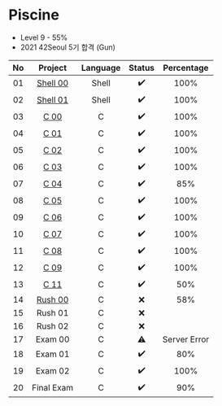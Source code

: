 # Piscine

- Level 9 - 55%
- 2021 42Seoul 5기 합격 (Gun)

| No |   Project  | Language | Status | Percentage |
|:--:|:----------:|:--------:|:------:|:----------:|
| 01 | [Shell 00](https://github.com/WoosungMichael/Piscine/tree/main/Shell_00)   |   Shell  |    ✔️   |      100%     |
| 02 | [Shell 01](https://github.com/WoosungMichael/Piscine/tree/main/Shell_01)   |   Shell  |    ✔️   |      100%     |
| 03 | [C 00](https://github.com/WoosungMichael/Piscine/tree/main/C_00)       |     C    |    ✔️   |      100%     |
| 04 | [C 01](https://github.com/WoosungMichael/Piscine/tree/main/C_01)       |     C    |    ✔️   |      100%     |
| 05 | [C 02](https://github.com/WoosungMichael/Piscine/tree/main/C_02)       |     C    |    ✔️   |      100%     |
| 06 | [C 03](https://github.com/WoosungMichael/Piscine/tree/main/C_03)       |     C    |    ✔️   |      100%     |
| 07 | [C 04](https://github.com/WoosungMichael/Piscine/tree/main/C_04)       |     C    |    ✔️   |      85%      |
| 08 | [C 05](https://github.com/WoosungMichael/Piscine/tree/main/C_05)       |     C    |    ✔️   |      100%     |
| 09 | [C 06](https://github.com/WoosungMichael/Piscine/tree/main/C_06)       |     C    |    ✔️   |      100%     |
| 10 | [C 07](https://github.com/WoosungMichael/Piscine/tree/main/C_07)       |     C    |    ✔️   |      100%     |
| 11 | [C 08](https://github.com/WoosungMichael/Piscine/tree/main/C_08)       |     C    |    ✔️   |      100%     |
| 12 | [C 09](https://github.com/WoosungMichael/Piscine/tree/main/C_09)       |     C    |    ✔️   |      100%     |
| 13 | [C 11](https://github.com/WoosungMichael/Piscine/tree/main/C_11)       |     C    |    ✔️   |      50%     |
| 14 | [Rush 00](https://github.com/WoosungMichael/Piscine/tree/main/Rush_00)    |     C    |    ❌   |      58%     |
| 15 | Rush 01    |     C    |    ❌   |           |
| 16 | Rush 02    |     C    |    ❌   |           |
| 17 | Exam 00    |     C    |    ⚠    |     Server Error     |
| 18 | Exam 01    |     C    |    ✔️   |     80%     |
| 19 | Exam 02    |     C    |    ✔️   |     100%     |
| 20 | Final Exam |     C    |    ✔️   |     90%     |
